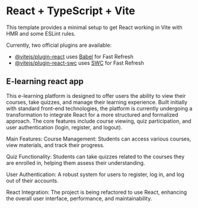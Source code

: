 # React + TypeScript + Vite

This template provides a minimal setup to get React working in Vite with HMR and some ESLint rules.

Currently, two official plugins are available:

- [@vitejs/plugin-react](https://github.com/vitejs/vite-plugin-react/blob/main/packages/plugin-react/README.md) uses [Babel](https://babeljs.io/) for Fast Refresh
- [@vitejs/plugin-react-swc](https://github.com/vitejs/vite-plugin-react-swc) uses [SWC](https://swc.rs/) for Fast Refresh

## E-learning react app 
This e-learning platform is designed to offer users the ability to view their courses, take quizzes, and manage their learning experience. Built initially with standard front-end technologies, the platform is currently undergoing a transformation to integrate React for a more structured and formalized approach. The core features include course viewing, quiz participation, and user authentication (login, register, and logout).

Main Features:
Course Management: Students can access various courses, view materials, and track their progress.

Quiz Functionality: Students can take quizzes related to the courses they are enrolled in, helping them assess their understanding.

User Authentication: A robust system for users to register, log in, and log out of their accounts.

React Integration: The project is being refactored to use React, enhancing the overall user interface, performance, and maintainability.
